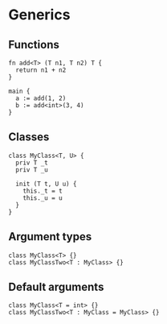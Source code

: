 # Generics

## Functions
```the
fn add<T> (T n1, T n2) T {
  return n1 + n2
}

main {
  a := add(1, 2)
  b := add<int>(3, 4)
}
```

## Classes
```the
class MyClass<T, U> {
  priv T _t
  priv T _u

  init (T t, U u) {
    this._t = t
    this._u = u
  }
}
```

## Argument types
```the
class MyClass<T> {}
class MyClassTwo<T : MyClass> {}
```

## Default arguments
```the
class MyClass<T = int> {}
class MyClassTwo<T : MyClass = MyClass> {}
```
